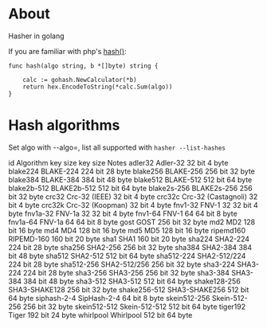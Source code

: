 # About

Hasher in golang

If you are familiar with php's [hash()](php.net/manual/en/function.hash.php):
```
func hash(algo string, b *[]byte) string {

	calc := gohash.NewCalculator(*b)
	return hex.EncodeToString(*calc.Sum(algo))
}
```



# Hash algorithms

Set algo with --algo=<id>, list all supported with `hasher --list-hashes`

id            Algorithm           key size key size     Notes
adler32       Adler-32            32 bit   4 byte
blake224      BLAKE-224           224 bit  28 byte
blake256      BLAKE-256           256 bit  32 byte
blake384      BLAKE-384           384 bit  48 byte
blake512      BLAKE-512           512 bit  64 byte
blake2b-512   BLAKE2b-512         512 bit  64 byte
blake2s-256   BLAKE2s-256         256 bit  32 byte
crc32         Crc-32 (IEEE)       32 bit   4 byte
crc32c        Crc-32 (Castagnoli) 32 bit   4 byte
crc32k        Crc-32 (Koopman)    32 bit   4 byte
fnv1-32       FNV-1 32            32 bit   4 byte
fnv1a-32      FNV-1a 32           32 bit   4 byte
fnv1-64       FNV-1 64            64 bit   8 byte
fnv1a-64      FNV-1a 64           64 bit   8 byte
gost          GOST                256 bit  32 byte
md2           MD2                 128 bit  16 byte
md4           MD4                 128 bit  16 byte
md5           MD5                 128 bit  16 byte
ripemd160     RIPEMD-160          160 bit  20 byte
sha1          SHA1                160 bit  20 byte
sha224        SHA2-224            224 bit  28 byte
sha256        SHA2-256            256 bit  32 byte
sha384        SHA2-384            384 bit  48 byte
sha512        SHA2-512            512 bit  64 byte
sha512-224    SHA2-512/224        224 bit  28 byte
sha512-256    SHA2-512/256        256 bit  32 byte
sha3-224      SHA3-224            224 bit  28 byte
sha3-256      SHA3-256            256 bit  32 byte
sha3-384      SHA3-384            384 bit  48 byte
sha3-512      SHA3-512            512 bit  64 byte
shake128-256  SHA3-SHAKE128       256 bit  32 byte
shake256-512  SHA3-SHAKE256       512 bit  64 byte
siphash-2-4   SipHash-2-4         64 bit   8 byte
skein512-256  Skein-512-256       256 bit  32 byte
skein512-512  Skein-512-512       512 bit  64 byte
tiger192      Tiger               192 bit  24 byte
whirlpool     Whirlpool           512 bit  64 byte
